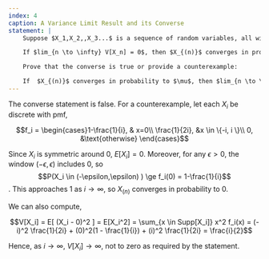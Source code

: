 ```yaml
---
index: 4
caption: A Variance Limit Result and its Converse
statement: |
    Suppose $X_1,X_2,,X_3...$ is a sequence of random variables, all with the same expectation $\mu$. A consequence of Chebyshev's theorem is:

    If $lim_{n \to \infty} V[X_n] = 0$, then $X_{(n)}$ converges in probability to $\mu$.

    Prove that the converse is true or provide a counterexample:

    If  $X_{(n)}$ converges in probability to $\mu$, then $lim_{n \to \infty} V[X_n] = 0$.
---
```

The converse statement is false. For a counterexample, let each $X_i$ be discrete with pmf,

$$f_i = \begin{cases}1-\frac{1}{i}, & x=0\\ 
\frac{1}{2i}, &x \in \{-i, i \}\\ 
0, &\text{otherwise} \end{cases}$$

Since $X_i$ is symmetric around 0, $E[X_i]=0$. Moreover, for any $\epsilon > 0$, the window $(-\epsilon,\epsilon)$ includes 0, so $$P(X_i \in (-\epsilon,\epsilon) ) \ge f_i(0) = 1-\frac{1}{i}$$. This approaches 1 as $i \to \infty$, so $X_{(n)}$ converges in probability to 0.

We can also compute,

$$V[X_i] = E[ (X_i - 0)^2 ] = E[X_i^2] = \sum_{x \in Supp[X_i]} x^2 f_i(x) = (-i)^2 \frac{1}{2i} + (0)^2(1 - \frac{1}{i}) + (i)^2 \frac{1}{2i}  = \frac{i}{2}$$

Hence, as $i \to \infty$, $V[X_i] \to \infty$, not to zero as required by the statement.